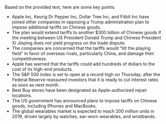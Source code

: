 Based on the provided text, here are some key points:

* Apple Inc, Keurig Dr Pepper Inc, Dollar Tree Inc, and Fitbit Inc have joined other companies in opposing a Trump administration plan to impose additional tariffs on Chinese goods.
* The plan would extend tariffs to another $300 billion of Chinese goods if the meeting between US President Donald Trump and Chinese President Xi Jinping does not yield progress on the trade dispute.
* The companies are concerned that the tariffs would "tilt the playing field" in favor of overseas rivals, particularly China, and damage their competitiveness.
* Apple has warned that the tariffs could add hundreds of dollars to the cost of its high-end products.
* The S&P 500 index is set to open at a record high on Thursday, after the Federal Reserve reassured investors that it is ready to cut interest rates as soon as next month.
* Best Buy stores have been designated as Apple-authorized repair locations.
* The US government has announced plans to impose tariffs on Chinese goods, including iPhones and MacBooks.
* The global wearables market is expected to reach 200 million units in 2019, driven largely by watches, ear-worn wearables, and wristbands.